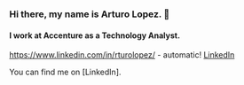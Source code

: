 ### Hi there, my name is Arturo Lopez. 👋

#### I work at Accenture as a Technology Analyst. 

<!--
**alopez96/alopez96** is a ✨ _special_ ✨ repository because its `README.md` (this file) appears on your GitHub profile.

Here are some ideas to get you started:

- 🔭 I’m currently working on ...
- 🌱 I’m currently learning ...
- 👯 I’m looking to collaborate on ...
- 🤔 I’m looking for help with ...
- 💬 Ask me about ...
- 📫 How to reach me: ...
- 😄 Pronouns: ...
- ⚡ Fun fact: ...
-->

<!-- Links to your social media accounts -->

https://www.linkedin.com/in/rturolopez/ - automatic!
[LinkedIn](https://www.linkedin.com/in/rturolopez/)

You can find me on [LinkedIn].